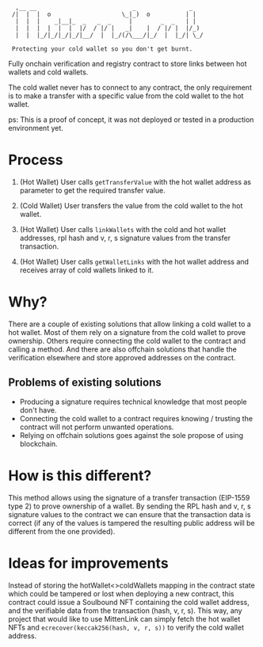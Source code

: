 ```
  ,__ __                           _               _   
 /|  |  |  o                    \_|_)  o          | |  
  |  |  |    _|__|_  _   _  _     |        _  _   | |  
  |  |  |  |  |  |  |/  / |/ |   _|    |  / |/ |  |/_) 
  |  |  |_/|_/|_/|_/|__/  |  |_/(/\___/|_/  |  |_/| \_/

 Protecting your cold wallet so you don't get burnt.
```

Fully onchain verification and registry contract to store links between hot wallets and cold wallets.

The cold wallet never has to connect to any contract, the only requirement is to make a transfer with a specific value from the cold wallet to the hot wallet.

ps: This is a proof of concept, it was not deployed or tested in a production environment yet.

# Process

1. (Hot Wallet) User calls `getTransferValue` with the hot wallet address as parameter to get the required transfer value.

2. (Cold Wallet) User transfers the value from the cold wallet to the hot wallet.

3. (Hot Wallet) User calls `linkWallets` with the cold and hot wallet addresses, rpl hash and v, r, s signature values from the transfer transaction.

4. (Hot Wallet) User calls `getWalletLinks` with the hot wallet address and receives array of cold wallets linked to it.


# Why?

There are a couple of existing solutions that allow linking a cold wallet to a hot wallet. Most of them rely on a signature from the cold wallet to prove ownership. Others require connecting the cold wallet to the contract and calling a method. And there are also offchain solutions that handle the verification elsewhere and store approved addresses on the contract.

## Problems of existing solutions

- Producing a signature requires technical knowledge that most people don't have.
- Connecting the cold wallet to a contract requires knowing / trusting the contract will not perform unwanted operations.
- Relying on offchain solutions goes against the sole propose of using blockchain.


# How is this different?

This method allows using the signature of a transfer transaction (EIP-1559 type 2) to prove ownership of a wallet. By sending the RPL hash and v, r, s signature values to the contract we can ensure that the transaction data is correct (if any of the values is tampered the resulting public address will be different from the one provided).

# Ideas for improvements

Instead of storing the hotWallet<>coldWallets mapping in the contract state which could be tampered or lost when deploying a new contract, this contract could issue a Soulbound NFT containing the cold wallet address, and the verifiable data from the transaction (hash, v, r, s). This way, any project that would like to use MittenLink can simply fetch the hot wallet NFTs and `ecrecover(keccak256(hash, v, r, s))` to verify the cold wallet address.

